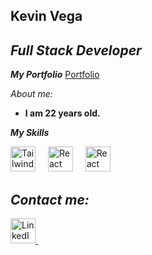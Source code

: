 ## Kevin Vega
<!---->

## _Full Stack Developer_
 
<!---->
_**My Portfolio**_  [Portfolio](https://portfolio-app-nine-lovat.vercel.app/)

_About me:_
* **I am 22 years old.**

_**My Skills**_

<div aling="left">
<img src="https://upload.wikimedia.org/wikipedia/commons/thumb/d/d5/Tailwind_CSS_Logo.svg/2560px-Tailwind_CSS_Logo.svg.png" alt="Tailwind CSS Logo" height="40">
<img width="12" />
<img src="https://upload.wikimedia.org/wikipedia/commons/thumb/a/a7/React-icon.svg/2300px-React-icon.svg.png" alt="React Logo" height="40">
<img width="12" />
<img src="https://cdn-icons-png.flaticon.com/512/5968/5968322.png" alt="React Logo" height="40">
<img width="12" />
</div>

## _Contact me:_
<a href="https://www.linkedin.com/in/kevin-jos%C3%A9-vega-navas-462aa1259/">
 <img src="https://i.pinimg.com/originals/30/c4/53/30c453b7f5fbdb09ea0cb42a5dc7a6e5.png" alt="LinkedIn Logo" height="40">
<img width="12" />
</a>



